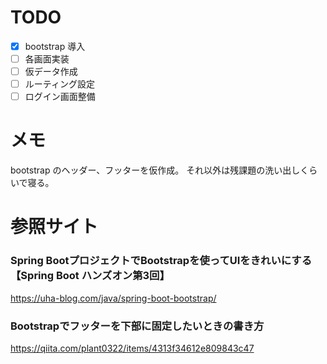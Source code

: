 # TODO
- [x] bootstrap 導入
- [ ] 各画面実装
- [ ] 仮データ作成
- [ ] ルーティング設定
- [ ] ログイン画面整備

# メモ
bootstrap のヘッダー、フッターを仮作成。
それ以外は残課題の洗い出しくらいで寝る。


# 参照サイト
### Spring BootプロジェクトでBootstrapを使ってUIをきれいにする【Spring Boot ハンズオン第3回】
https://uha-blog.com/java/spring-boot-bootstrap/

### Bootstrapでフッターを下部に固定したいときの書き方
https://qiita.com/plant0322/items/4313f34612e809843c47
